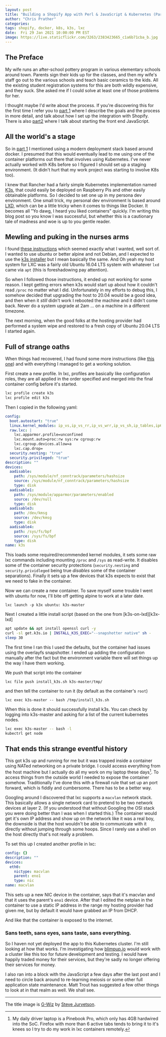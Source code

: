 ```yaml
---
layout: post
title: "Building a Shopify App with Perl & JavaScript & Kubernetes (Part 3a)"
author: "Chris Prather"
categories:
tags: shopify, docker, k8s, k3s, lxc
date:  Fri 29 Jan 2021 10:00:00 PM EST
image: https://live.staticflickr.com/3263/2383423665_c1a6b71cba_b.jpg
---
```


## The Preface

My wife runs an after-school pottery program in various elementary schools
around town. Parents sign their kids up for the classes, and then my wife's
staff go out to the various schools and teach basic ceramics to the kids. All
the existing student registration systems for this are both wildly expensive,
and they suck. She asked me if I could solve at least one of those problems
for her.

I thought maybe I'd write about the process. If you're discovering this for
the first time I refer you to [part 1][1] where I describe the goals and
the process in more detail, and talk about how I set up the integration with
Shopify. There is also [part2][2] where I talk about starting the front end
JavaScript.

[1]: https://chris.prather.org/Building-a-Shopify-App-With-Perl-Part-1.html
[2]: https://chris.prather.org/Building-a-Shopify-App-With-Perl-Part-2.html

## All the world's a stage

So in [part 1][1] I mentioned using a modern deployment stack based around
docker. I presumed that this would eventually lead to me using one of the
container platforms out there that involves using Kubernetes. I've never
actually worked with K8s before so I figured I should set up a staging
environment. (It didn't hurt that my work project was starting to involve K8s
too).

I knew that Rancher had a fairly simple Kubernetes implementation named
[K3s][k3s], that could easily be deployed on Raspberry Pis and other easily
obtainable platforms. So I decided to set one up in my persona dev environment.
One small trick, my personal dev environment ls based around [LXD][lxd], which
can be a little tricky when it comes to things like Docker. It becomes all "Yo
dawg, I heard you liked containers" quickly. I'm writing this blog post so you
know I was successful, but whether this is a cautionary tale of madness and woe
is up to you gentle reader.

[k3s]: https://rancher.com/docs/k3s/latest/en/
[lxd]: https://linuxcontainers.org

## Mewling and puking in the nurses arms

I found [these instructions](k8s-lxc) which seemed exactly what I wanted, well
sort of. I wanted to use ubuntu or better alpine and not Debian, and I expected
to use the [k3s installer][k3s-installer] but I mean basically the same. And Oh
yeah my host system for LXC was a fairly old Ubuntu 16.04 LTS system with
whatever `lxd` came via `apt` (this is foreshadowing pay attention).

So when I followed those instructions, it ended up not working for some reason.
I kept getting errors when k3s would start up about how it couldn't read
`/proc` no matter what I did. Unfortunately in my efforts to debug this, I
somehow decided that upgrading the host to 20.04 would be a good idea, and then
when it *still* didn't work I rebooted the machine and  it didn't come back.
Never do a system upgrade at 2am &hellip; on a machine in a different timezone.

The next morning, when the good folks at the hosting provider had performed a
system wipe and restored to a fresh copy of Ubuntu 20.04 LTS I started again.

[k8s-lxc]: https://github.com/corneliusweig/kubernetes-lxd/blob/master/README-k3s.md
[k3s-installer]: https://get.k3s.io/

## Full of strange oaths

When things had recovered, I had found some more instructions (like
[this one][k3s-lxd]) and with everything I managed to get a working solution.

First create a new profile. In lxc, profiles are basically like configuration
roles, they are all applied in the order specified and merged into the final
container config before it's started.

```bash
lxc profile create k3s
lxc profile edit k3s
```

Then I copied in the following yaml:

```yaml
config:
  boot.autostart: "true"
  linux.kernel_modules: ip_vs,ip_vs_rr,ip_vs_wrr,ip_vs_sh,ip_tables,ip6_tables,netlink_diag,nf_nat,overlay,br_netfilter,vxlan
  raw.lxc: |
    lxc.apparmor.profile=unconfined
    lxc.mount.auto=proc:rw sys:rw cgroup:rw
    lxc.cgroup.devices.allow=a
    lxc.cap.drop=
  security.nesting: "true"
  security.privileged: "true"
description: ""
devices:
  aadisable:
    path: /sys/module/nf_conntrack/parameters/hashsize
    source: /sys/module/nf_conntrack/parameters/hashsize
    type: disk
  aadisable1:
    path: /sys/module/apparmor/parameters/enabled
    source: /dev/null
    type: disk
  aadisable3:
    path: /dev/kmsg
    source: /dev/kmsg
    type: disk
  aadisable4:
    path: /sys/fs/bpf
    source: /sys/fs/bpf
    type: disk
name: k3s
```

This loads some required/recommended kernel modules, it sets some raw lxc
commands including mounting `/proc` and `/sys` as read-write. It disables some
of the container security protections (`security.nesting` and
`security.prividleged` being true *disables* some of the container
separations). Finally it sets up a few devices that k3s expects to exist that
we need to fake in the container.

Now we can create a new container. To save myself some trouble I
went with ubuntu for now, I'll bite off getting alpine to work at a later date.

`lxc launch -p k3x ubuntu: k3s-master`

Next I created a little install script (based on the one from [k3s-on-lxd][k3x-lxd]

```bash
apt update && apt install openssl curl -y
curl -sl get.k3s.io | INSTALL_K3S_EXEC="--snapshotter native" sh -
sleep 30
```

The first time I ran this I used the defaults, but the container had issues
using the overlayfs snapshotter. I ended up adding the configuration manually
after the fact but the environment variable there will set things up the way I
have them working.

We push that script into the container

`lxc file push install_k3s.sh k3s-master/tmp/`

and then tell the container to run it (by default as the container's `root`)

`lxc exec k3s-master -- bash /tmp/install_k3s.sh`

When this is done it should successfully install k3s. You can check by logging
into k3s-master and asking for a list of the current kubernetes nodes.

```bash
lxc exec k3s-master -- bash -l
kubectrl get node
```
[k3s-lxd]: https://github.com/ruanbekker/k3s-on-lxd

## That ends this strange eventful history

This got k3s up and running for me but it was trapped inside a container using
NATed networking on a private bridge. I could access everything from the host
machine but I actually do all my work on my laptop these days[^1]. To access
things from the outside world I needed to expose the container somehow.
Traditionally I've done this with a firewall rule that set up an port forward,
which is fiddly and cumbersome. There has to be a better way.

Googling around I discovered that lxc supports a `macvlan` network stack. This
basically allows a single network card to pretend to be two network devices at
layer 2. (If you understood that without Googling the OSI stack you were doing
better than I was when I started this.) The container would get it's own IP
address and show up on the network like it was a real boy, the downside is that
the host wouldn't be able to communicate with it directly without jumping
through some hoops. Since I rarely use a shell on the host directly that's not
really a problem.

To set this up I created another profile in lxc:

```yaml
config: {}
description: ""
devices:
  eth0:
    nictype: macvlan
    parent: eno1
    type: nic
name: macvlan
```

This sets up a new NIC device in the container, says that it's macvlan and that
it uses the parent's `eno1` device. After that I edited the netplan in the
container to use a static IP address in the range my hosting provider had given
me, but by default it would have grabbed an IP from DHCP.

And like that the container is exposed to the internet.

### Sans teeth, sans eyes, sans taste, sans everything.

So I haven not yet deployed the app to this Kubernetes cluster. I'm still
looking at how that works. I'm investigating how
[blimpup.io](https://blimpup.io) would work with a cluster like this too for
future development and testing. I would have happily traded money for their
services, but they're sadly no longer offering their services for money.

I also ran into a block with the JavaScript a few days after the last post and
I need to circle back around to re-learning meiosis or some other full
application state maintenance. Matt Trout has suggested a few other things to
look at in that realm as well. We shall see.

---

The title image is [G-Wiz](https://flic.kr/p/4CBEPt) by [Steve Jurvetson](url=https://www.flickr.com/photos/jurvetson/).

[^1]: My daily driver laptop is a Pinebook Pro, which only has 4GB hardwired into the SoC. Firefox with more than 6 active tabs tends to bring it to it's knees so I try to do my work in lxc containers remotely.

